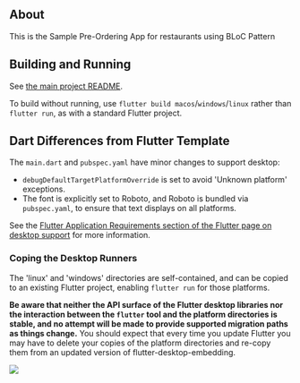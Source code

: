 ## About
This is the Sample Pre-Ordering App for restaurants using BLoC Pattern 

## Building and Running

See [the main project README](../README.md).

To build without running, use `flutter build macos`/`windows`/`linux` rather than `flutter run`, as with
a standard Flutter project.

## Dart Differences from Flutter Template

The `main.dart` and `pubspec.yaml` have minor changes to support desktop:
* `debugDefaultTargetPlatformOverride` is set to avoid 'Unknown platform'
  exceptions.
* The font is explicitly set to Roboto, and Roboto is bundled via
  `pubspec.yaml`, to ensure that text displays on all platforms.

See the [Flutter Application Requirements section of the Flutter page on
desktop support](https://github.com/flutter/flutter/wiki/Desktop-shells#flutter-application-requirements)
for more information.

### Coping the Desktop Runners

The 'linux' and 'windows' directories are self-contained, and can be copied to
an existing Flutter project, enabling `flutter run` for those platforms.

**Be aware that neither the API surface of the Flutter desktop libraries nor the
interaction between the `flutter` tool and the platform directories is stable,
and no attempt will be made to provide supported migration paths as things
change.** You should expect that every time you update Flutter you may have
to delete your copies of the platform directories and re-copy them from an
updated version of flutter-desktop-embedding.

![](demo/demo.gif)